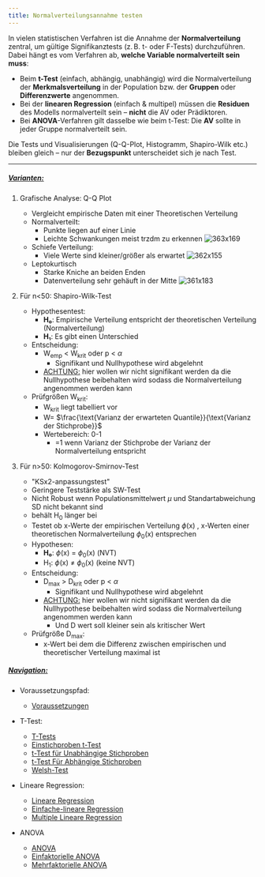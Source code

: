 ```yaml
---
title: Normalverteilungsannahme testen
---
```



In vielen statistischen Verfahren ist die Annahme der **Normalverteilung** zentral, um gültige Signifikanztests (z. B. t- oder F-Tests) durchzuführen.
Dabei hängt es vom Verfahren ab, **welche Variable normalverteilt sein muss**:

* Beim **t-Test** (einfach, abhängig, unabhängig) wird die Normalverteilung der **Merkmalsverteilung** in der Population bzw. der **Gruppen** oder **Differenzwerte** angenommen.
* Bei der **linearen Regression** (einfach & multipel) müssen die **Residuen** des Modells normalverteilt sein – **nicht** die AV oder Prädiktoren.
* Bei **ANOVA**-Verfahren gilt dasselbe wie beim t-Test: Die **AV** sollte in jeder Gruppe normalverteilt sein.

Die Tests und Visualisierungen (Q-Q-Plot, Histogramm, Shapiro-Wilk etc.) bleiben gleich – nur der **Bezugspunkt** unterscheidet sich je nach Test.

---

##### <u>Varianten:</u>

1. Grafische Analyse: Q-Q Plot
   
   * Vergleicht empirische Daten mit einer Theoretischen Verteilung
   * Normalverteilt:
     * Punkte liegen auf einer Linie
     * Leichte Schwankungen meist trzdm zu erkennen
       ![363x169](_notes/Q-Q-Plot-NVT.png)
   * Schiefe Verteilung:
     * Viele Werte sind kleiner/größer als erwartet			![362x155](_notes/Q-Q-Plot-Schief.png)
   * Leptokurtisch
     * Starke Kniche an beiden Enden
     * Datenverteilung sehr gehäuft in der Mitte
       ![361x183](_notes/Q-Q-Plot-Leptokurtisch.png)
1. Für n\<50: Shapiro-Wilk-Test
   
   * Hypothesentest:
     * **H₀**: Empirische Verteilung entspricht der theoretischen Verteilung (Normalverteilung)
     * **H₁**: Es gibt einen Unterschied
   * Entscheidung:
     * W<sub>emp</sub> \< W<sub>krit</sub> oder p \< $\alpha$
       * Signifikant und Nullhypothese wird abgelehnt
     * <u>ACHTUNG:</u> hier wollen wir nicht signifikant werden da die Nullhypothese beibehalten wird sodass die Normalverteilung angenommen werden kann
   * Prüfgrößen W<sub>krit</sub>:
     * W<sub>krit</sub> liegt tabelliert vor
     * W= $\frac{\text{Varianz der erwarteten Quantile}}{\text{Varianz der Stichprobe}}$
     * Wertebereich: 0-1
       * =1 wenn Varianz der Stichprobe der Varianz der Normalverteilung entspricht
1. Für n>50: Kolmogorov-Smirnov-Test
   
   * "KSx2-anpassungstest"
   * Geringere Teststärke als SW-Test
   * Nicht Robust wenn Populationsmittelwert $\mu$ und Standartabweichung $\text{SD}$ nicht bekannt sind
   * behält H<sub>0</sub> länger bei
   * Testet ob x-Werte der empirischen Verteilung $\phi$(x) , x-Werten einer theoretischen Normalverteilung $\phi$<sub>0</sub>(x) entsprechen
   * Hypothesen:
     * **H₀**: $\phi$(x) = $\phi$<sub>0</sub>(x)  (NVT)
     * H<sub>1</sub>: $\phi$(x) $\neq$ $\phi$<sub>0</sub>(x)  (keine NVT)
   * Entscheidung:
     * D<sub>max</sub> > D<sub>krit</sub> oder p \< $\alpha$
       * Signifikant und Nullhypothese wird abgelehnt
     * <u>ACHTUNG:</u> hier wollen wir nicht signifikant werden da die Nullhypothese beibehalten wird sodass die Normalverteilung angenommen werden kann
       * Und D wert soll kleiner sein als kritischer Wert
   * Prüfgröße D<sub>max</sub>:
     * x-Wert bei dem die Differenz zwischen empirischen und theoretischer Verteilung maximal ist

##### <u>Navigation:</u>

* Voraussetzungspfad:
  
  * [Voraussetzungen](/normalverteilung-und-av-pruefen)
* T-Test:
  
  * [T-Tests](/t-tests)
  * [Einstichproben t-Test](/einstichproben-t-test)
  * [t-Test für Unabhängige Stichproben](/t-test-fuer-unabhaengige-stichproben)
  * [t-Test Für Abhängige Stichproben](/t-test-fuer-abhaengige-stichproben)
  * [Welsh-Test](/welsh-test)
* Lineare Regression:
  
  * [Lineare Regression](/lineare-regression)
  * [Einfache-lineare Regression](/einfache-lineare-regression)
  * [Multiple Lineare Regression](/Multiple-lineare-regression)
* ANOVA
  
  * [ANOVA](/anova)
  * [Einfaktorielle ANOVA](/einfaktorielle-anova)
  * [Mehrfaktorielle ANOVA](/mehrfaktorielle-anova)
